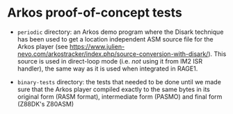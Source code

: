 # Arkos proof-of-concept tests

* `periodic` directory: an Arkos demo program where the Disark technique has
  been used to get a location independent ASM source file for the Arkos
  player (see https://www.julien-nevo.com/arkostracker/index.php/source-conversion-with-disark/).
  This source is used in direct-loop mode (i.e. _not_ using it from IM2 ISR
  handler), the same way as it is used when integrated in RAGE1.

* `binary-tests` directory: the tests that needed to be done until we made
  sure that the Arkos player compiled exactly to the same bytes in its
  original form (RASM format), intermediate form (PASMO) and final form
  (Z88DK's Z80ASM)
